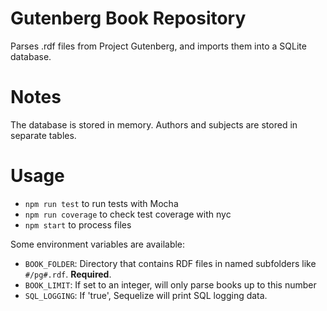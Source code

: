 # Gutenberg Book Repository

Parses .rdf files from Project Gutenberg, and imports them into
a SQLite database.

# Notes

The database is stored in memory. Authors and subjects are stored 
in separate tables.

# Usage

* `npm run test` to run tests with Mocha
* `npm run coverage` to check test coverage with nyc
* `npm start` to process files

Some environment variables are available:

* `BOOK_FOLDER`: Directory that contains RDF files in named subfolders like `#/pg#.rdf`. **Required**.
* `BOOK_LIMIT`: If set to an integer, will only parse books up to this number
* `SQL_LOGGING`: If 'true', Sequelize will print SQL logging data.

